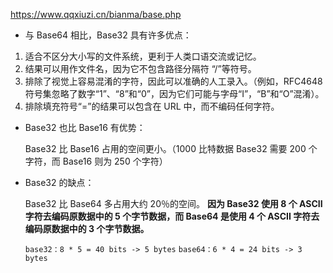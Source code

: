 https://www.qqxiuzi.cn/bianma/base.php

- 与 Base64 相比，Base32 具有许多优点：

1. 适合不区分大小写的文件系统，更利于人类口语交流或记忆。
2. 结果可以用作文件名，因为它不包含路径分隔符 “/”等符号。
3. 排除了视觉上容易混淆的字符，因此可以准确的人工录入。（例如，RFC4648 符号集忽略了数字“1”、“8”和“0”，因为它们可能与字母“I”，“B”和“O”混淆）。
4. 排除填充符号“=”的结果可以包含在 URL 中，而不编码任何字符。

- Base32 也比 Base16 有优势：

  Base32 比 Base16 占用的空间更小。（1000 比特数据 Base32 需要 200 个字符，而 Base16 则为 250 个字符）

- Base32 的缺点：

  Base32 比 Base64 多占用大约 20％的空间。
  **因为 Base32 使用 8 个 ASCII 字符去编码原数据中的 5 个字节数据，而 Base64 是使用 4 个 ASCII 字符去编码原数据中的 3 个字节数据。**

  `base32：8 * 5 = 40 bits -> 5 bytes`
  `base64：6 * 4 = 24 bits -> 3 bytes`

